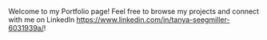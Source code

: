 Welcome to my Portfolio page! Feel free to browse my projects and connect with me on LinkedIn https://www.linkedin.com/in/tanya-seegmiller-6031939a/!
